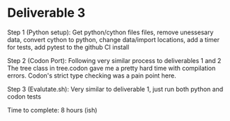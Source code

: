 # Deliverable 3


Step 1 (Python setup):
   Get python/cython files files, remove unessesary data, convert cython to python, change data/import locations, add a timer for tests, add pytest to the github CI install

Step 2 (Codon Port):
   Following very similar process to deliverables 1 and 2
   The tree class in tree.codon gave me a pretty hard time with compilation errors. Codon's strict type checking was a pain point here.

Step 3 (Evalutate.sh):
   Very similar to deliverable 1, just run both python and codon tests

Time to complete: 8 hours (ish)